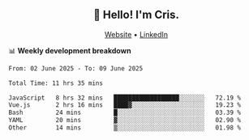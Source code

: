 
<h2 align="center">👋 Hello! I'm Cris.</h2>
<p align="center">
  <a href="https://www.criscunas.dev">Website</a> •
  <a href="https://www.linkedin.com/in/cristophercunas/">LinkedIn</a> 
</p>


📊 **Weekly development breakdown**
<!--START_SECTION:waka-->

```txt
From: 02 June 2025 - To: 09 June 2025

Total Time: 11 hrs 35 mins

JavaScript   8 hrs 32 mins   ██████████████████░░░░░░░   72.19 %
Vue.js       2 hrs 16 mins   ████▓░░░░░░░░░░░░░░░░░░░░   19.23 %
Bash         24 mins         █░░░░░░░░░░░░░░░░░░░░░░░░   03.39 %
YAML         20 mins         ▓░░░░░░░░░░░░░░░░░░░░░░░░   02.90 %
Other        14 mins         ▒░░░░░░░░░░░░░░░░░░░░░░░░   01.98 %
```

<!--END_SECTION:waka-->
